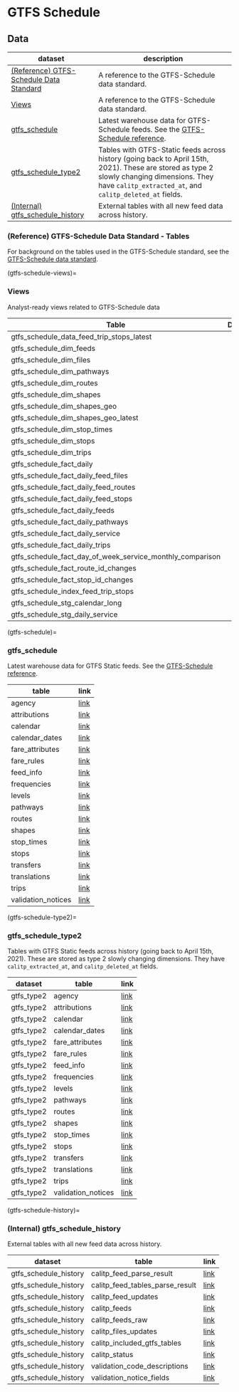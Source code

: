 # GTFS Schedule

## Data

| dataset | description |
| ------- | ----------- |
| [(Reference) GTFS-Schedule Data Standard](https://developers.google.com/transit/gtfs/reference#agencytxt) | A reference to the GTFS-Schedule data standard. |
| [Views](gtfs-schedule-views) | A reference to the GTFS-Schedule data standard. |
| [gtfs_schedule](gtfs-schedule) | Latest warehouse data for GTFS-Schedule feeds. See the [GTFS-Schedule reference](https://developers.google.com/transit/gtfs/reference). |
| [gtfs_schedule_type2](gtfs-schedule-type2) | Tables with GTFS-Static feeds across history (going back to April 15th, 2021). These are stored as type 2 slowly changing dimensions. They have `calitp_extracted_at`, and `calitp_deleted_at` fields. |
| [(Internal) gtfs_schedule_history](gtfs-schedule-history) | External tables with all new feed data across history. |

### (Reference) GTFS-Schedule Data Standard - Tables
For background on the tables used in the GTFS-Schedule standard, see the [GTFS-Schedule data standard](https://developers.google.com/transit/gtfs/reference#agencytxt).

(gtfs-schedule-views)=
### Views
Analyst-ready views related to GTFS-Schedule data

|Table                                                    |Description|Link                                                                                                                                    |
|---------------------------------------------------------|-----------|----------------------------------------------------------------------------------------------------------------------------------------|
|gtfs_schedule_data_feed_trip_stops_latest                |           |<a href="https://dbt-docs.calitp.org/#!/model/model.calitp_warehouse.gtfs_schedule_data_feed_trip_stops_latest">link</a>                |
|gtfs_schedule_dim_feeds                                  |           |<a href="https://dbt-docs.calitp.org/#!/model/model.calitp_warehouse.gtfs_schedule_dim_feeds">link</a>                                  |
|gtfs_schedule_dim_files                                  |           |<a href="https://dbt-docs.calitp.org/#!/model/model.calitp_warehouse.gtfs_schedule_dim_files">link</a>                                  |
|gtfs_schedule_dim_pathways                               |           |<a href="https://dbt-docs.calitp.org/#!/model/model.calitp_warehouse.gtfs_schedule_dim_pathways">link</a>                               |
|gtfs_schedule_dim_routes                                 |           |<a href="https://dbt-docs.calitp.org/#!/model/model.calitp_warehouse.gtfs_schedule_dim_routes">link</a>                                 |
|gtfs_schedule_dim_shapes                                 |           |<a href="https://dbt-docs.calitp.org/#!/model/model.calitp_warehouse.gtfs_schedule_dim_shapes">link</a>                                 |
|gtfs_schedule_dim_shapes_geo                             |           |<a href="https://dbt-docs.calitp.org/#!/model/model.calitp_warehouse.gtfs_schedule_dim_shapes_geo">link</a>                             |
|gtfs_schedule_dim_shapes_geo_latest                      |           |<a href="https://dbt-docs.calitp.org/#!/model/model.calitp_warehouse.gtfs_schedule_dim_shapes_geo_latest">link</a>                      |
|gtfs_schedule_dim_stop_times                             |           |<a href="https://dbt-docs.calitp.org/#!/model/model.calitp_warehouse.gtfs_schedule_dim_stop_times">link</a>                             |
|gtfs_schedule_dim_stops                                  |           |<a href="https://dbt-docs.calitp.org/#!/model/model.calitp_warehouse.gtfs_schedule_dim_stops">link</a>                                  |
|gtfs_schedule_dim_trips                                  |           |<a href="https://dbt-docs.calitp.org/#!/model/model.calitp_warehouse.gtfs_schedule_dim_trips">link</a>                                  |
|gtfs_schedule_fact_daily                                 |           |<a href="https://dbt-docs.calitp.org/#!/model/model.calitp_warehouse.gtfs_schedule_fact_daily">link</a>                                 |
|gtfs_schedule_fact_daily_feed_files                      |           |<a href="https://dbt-docs.calitp.org/#!/model/model.calitp_warehouse.gtfs_schedule_fact_daily_feed_files">link</a>                      |
|gtfs_schedule_fact_daily_feed_routes                     |           |<a href="https://dbt-docs.calitp.org/#!/model/model.calitp_warehouse.gtfs_schedule_fact_daily_feed_routes">link</a>                     |
|gtfs_schedule_fact_daily_feed_stops                      |           |<a href="https://dbt-docs.calitp.org/#!/model/model.calitp_warehouse.gtfs_schedule_fact_daily_feed_stops">link</a>                      |
|gtfs_schedule_fact_daily_feeds                           |           |<a href="https://dbt-docs.calitp.org/#!/model/model.calitp_warehouse.gtfs_schedule_fact_daily_feeds">link</a>                           |
|gtfs_schedule_fact_daily_pathways                        |           |<a href="https://dbt-docs.calitp.org/#!/model/model.calitp_warehouse.gtfs_schedule_fact_daily_pathways">link</a>                        |
|gtfs_schedule_fact_daily_service                         |           |<a href="https://dbt-docs.calitp.org/#!/model/model.calitp_warehouse.gtfs_schedule_fact_daily_service">link</a>                         |
|gtfs_schedule_fact_daily_trips                           |           |<a href="https://dbt-docs.calitp.org/#!/model/model.calitp_warehouse.gtfs_schedule_fact_daily_trips">link</a>                           |
|gtfs_schedule_fact_day_of_week_service_monthly_comparison|           |<a href="https://dbt-docs.calitp.org/#!/model/model.calitp_warehouse.gtfs_schedule_fact_day_of_week_service_monthly_comparison">link</a>|
|gtfs_schedule_fact_route_id_changes                      |           |<a href="https://dbt-docs.calitp.org/#!/model/model.calitp_warehouse.gtfs_schedule_fact_route_id_changes">link</a>                      |
|gtfs_schedule_fact_stop_id_changes                       |           |<a href="https://dbt-docs.calitp.org/#!/model/model.calitp_warehouse.gtfs_schedule_fact_stop_id_changes">link</a>                       |
|gtfs_schedule_index_feed_trip_stops                      |           |<a href="https://dbt-docs.calitp.org/#!/model/model.calitp_warehouse.gtfs_schedule_index_feed_trip_stops">link</a>                      |
|gtfs_schedule_stg_calendar_long                          |           |<a href="https://dbt-docs.calitp.org/#!/model/model.calitp_warehouse.gtfs_schedule_stg_calendar_long">link</a>                          |
|gtfs_schedule_stg_daily_service                          |           |<a href="https://dbt-docs.calitp.org/#!/model/model.calitp_warehouse.gtfs_schedule_stg_daily_service">link</a>                          |

(gtfs-schedule)=
### gtfs_schedule
Latest warehouse data for GTFS Static feeds. See the [GTFS-Schedule reference](https://developers.google.com/transit/gtfs/reference).

|table             |link                                                                                             |
|------------------|-------------------------------------------------------------------------------------------------|
|agency            |<a href="https://dbt-docs.calitp.org/#!/model/model.calitp_warehouse.agency">link</a>            |
|attributions      |<a href="https://dbt-docs.calitp.org/#!/model/model.calitp_warehouse.attributions">link</a>      |
|calendar          |<a href="https://dbt-docs.calitp.org/#!/model/model.calitp_warehouse.calendar">link</a>          |
|calendar_dates    |<a href="https://dbt-docs.calitp.org/#!/model/model.calitp_warehouse.calendar_dates">link</a>    |
|fare_attributes   |<a href="https://dbt-docs.calitp.org/#!/model/model.calitp_warehouse.fare_attributes">link</a>   |
|fare_rules        |<a href="https://dbt-docs.calitp.org/#!/model/model.calitp_warehouse.fare_rules#details">link</a>|
|feed_info         |<a href="https://dbt-docs.calitp.org/#!/model/model.calitp_warehouse.feed_info">link</a>         |
|frequencies       |<a href="https://dbt-docs.calitp.org/#!/model/model.calitp_warehouse.frequencies">link</a>       |
|levels            |<a href="https://dbt-docs.calitp.org/#!/model/model.calitp_warehouse.levels">link</a>            |
|pathways          |<a href="https://dbt-docs.calitp.org/#!/model/model.calitp_warehouse.pathways">link</a>          |
|routes            |<a href="https://dbt-docs.calitp.org/#!/model/model.calitp_warehouse.routes">link</a>            |
|shapes            |<a href="https://dbt-docs.calitp.org/#!/model/model.calitp_warehouse.shapes">link</a>            |
|stop_times        |<a href="https://dbt-docs.calitp.org/#!/model/model.calitp_warehouse.stop_times">link</a>        |
|stops             |<a href="https://dbt-docs.calitp.org/#!/model/model.calitp_warehouse.stops">link</a>             |
|transfers         |<a href="https://dbt-docs.calitp.org/#!/model/model.calitp_warehouse.transfers">link</a>         |
|translations      |<a href="https://dbt-docs.calitp.org/#!/model/model.calitp_warehouse.translations">link</a>      |
|trips             |<a href="https://dbt-docs.calitp.org/#!/model/model.calitp_warehouse.trips">link</a>             |
|validation_notices|<a href="https://dbt-docs.calitp.org/#!/model/model.calitp_warehouse.validation_notices">link</a>|

(gtfs-schedule-type2)=
### gtfs_schedule_type2
Tables with GTFS Static feeds across history (going back to April 15th, 2021). These are stored as type 2 slowly changing dimensions. They have `calitp_extracted_at`, and `calitp_deleted_at` fields.

|dataset   |table             |link                                                                                                          |
|----------|------------------|--------------------------------------------------------------------------------------------------------------|
|gtfs_type2|agency            |<a href="https://dbt-docs.calitp.org/#!/source/source.calitp_warehouse.gtfs_type2.agency">link</a>            |
|gtfs_type2|attributions      |<a href="https://dbt-docs.calitp.org/#!/source/source.calitp_warehouse.gtfs_type2.attributions">link</a>      |
|gtfs_type2|calendar          |<a href="https://dbt-docs.calitp.org/#!/source/source.calitp_warehouse.gtfs_type2.calendar">link</a>          |
|gtfs_type2|calendar_dates    |<a href="https://dbt-docs.calitp.org/#!/source/source.calitp_warehouse.gtfs_type2.calendar_dates">link</a>    |
|gtfs_type2|fare_attributes   |<a href="https://dbt-docs.calitp.org/#!/source/source.calitp_warehouse.gtfs_type2.fare_attributes">link</a>   |
|gtfs_type2|fare_rules        |<a href="https://dbt-docs.calitp.org/#!/source/source.calitp_warehouse.gtfs_type2.fare_rules">link</a>        |
|gtfs_type2|feed_info         |<a href="https://dbt-docs.calitp.org/#!/source/source.calitp_warehouse.gtfs_type2.feed_info">link</a>         |
|gtfs_type2|frequencies       |<a href="https://dbt-docs.calitp.org/#!/source/source.calitp_warehouse.gtfs_type2.frequencies">link</a>       |
|gtfs_type2|levels            |<a href="https://dbt-docs.calitp.org/#!/source/source.calitp_warehouse.gtfs_type2.levels">link</a>            |
|gtfs_type2|pathways          |<a href="https://dbt-docs.calitp.org/#!/source/source.calitp_warehouse.gtfs_type2.pathways">link</a>          |
|gtfs_type2|routes            |<a href="https://dbt-docs.calitp.org/#!/source/source.calitp_warehouse.gtfs_type2.routes">link</a>            |
|gtfs_type2|shapes            |<a href="https://dbt-docs.calitp.org/#!/source/source.calitp_warehouse.gtfs_type2.shapes">link</a>            |
|gtfs_type2|stop_times        |<a href="https://dbt-docs.calitp.org/#!/source/source.calitp_warehouse.gtfs_type2.stop_times">link</a>        |
|gtfs_type2|stops             |<a href="https://dbt-docs.calitp.org/#!/source/source.calitp_warehouse.gtfs_type2.stops">link</a>             |
|gtfs_type2|transfers         |<a href="https://dbt-docs.calitp.org/#!/source/source.calitp_warehouse.gtfs_type2.transfers">link</a>         |
|gtfs_type2|translations      |<a href="https://dbt-docs.calitp.org/#!/source/source.calitp_warehouse.gtfs_type2.translations">link</a>      |
|gtfs_type2|trips             |<a href="https://dbt-docs.calitp.org/#!/source/source.calitp_warehouse.gtfs_type2.trips">link</a>             |
|gtfs_type2|validation_notices|<a href="https://dbt-docs.calitp.org/#!/source/source.calitp_warehouse.gtfs_type2.validation_notices">link</a>|

(gtfs-schedule-history)=
### (Internal) gtfs_schedule_history
External tables with all new feed data across history.

|dataset              |table                          |link                                                                                                                                  |
|---------------------|-------------------------------|--------------------------------------------------------------------------------------------------------------------------------------|
|gtfs_schedule_history|calitp_feed_parse_result       |<a href="https://dbt-docs.calitp.org/#!/source/source.calitp_warehouse.gtfs_schedule_history.calitp_feed_parse_result">link</a>       |
|gtfs_schedule_history|calitp_feed_tables_parse_result|<a href="https://dbt-docs.calitp.org/#!/source/source.calitp_warehouse.gtfs_schedule_history.calitp_feed_tables_parse_result">link</a>|
|gtfs_schedule_history|calitp_feed_updates            |<a href="https://dbt-docs.calitp.org/#!/source/source.calitp_warehouse.gtfs_schedule_history.calitp_feed_updates">link</a>            |
|gtfs_schedule_history|calitp_feeds                   |<a href="https://dbt-docs.calitp.org/#!/source/source.calitp_warehouse.gtfs_schedule_history.calitp_feeds">link</a>                   |
|gtfs_schedule_history|calitp_feeds_raw               |<a href="https://dbt-docs.calitp.org/#!/source/source.calitp_warehouse.gtfs_schedule_history.calitp_feeds_raw">link</a>               |
|gtfs_schedule_history|calitp_files_updates           |<a href="https://dbt-docs.calitp.org/#!/source/source.calitp_warehouse.gtfs_schedule_history.calitp_files_updates">link</a>           |
|gtfs_schedule_history|calitp_included_gtfs_tables    |<a href="https://dbt-docs.calitp.org/#!/source/source.calitp_warehouse.gtfs_schedule_history.calitp_included_gtfs_tables">link</a>    |
|gtfs_schedule_history|calitp_status                  |<a href="https://dbt-docs.calitp.org/#!/source/source.calitp_warehouse.gtfs_schedule_history.calitp_status">link</a>                  |
|gtfs_schedule_history|validation_code_descriptions   |<a href="https://dbt-docs.calitp.org/#!/source/source.calitp_warehouse.gtfs_schedule_history.validation_code_descriptions">link</a>   |
|gtfs_schedule_history|validation_notice_fields       |<a href="https://dbt-docs.calitp.org/#!/source/source.calitp_warehouse.gtfs_schedule_history.validation_notice_fields">link</a>       |
